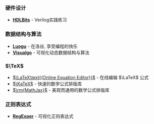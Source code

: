 ### 硬件设计

* **[HDLBits](https://hdlbits.01xz.net/wiki/Main_Page)** - Verilog实践练习

### 数据结构与算法

* **[Luogu](https://www.luogu.com.cn/)** - 在洛谷, 享受编程的快乐
* **[Visualgo](https://visualgo.net/zh)** - 可视化动态数据结构与算法

### $\TeX$

* [$\LaTeX\text{(Online Equation Editor)}$](https://latex.codecogs.com/eqneditor/editor.php) - 在线编辑 $\LaTeX$ 公式
* [$\KaTeX$](https://katex.org/) - 快速的数学公式排版库
* [$\rm{MathJax}$](https://www.mathjax.org/) - 美观而通用的数学公式排版库

### 正则表达式

* **[RegExper](https://regexper.com/)** - 可视化正则表达式